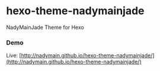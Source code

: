 hexo-theme-nadymainjade
=======================

NadyMainJade Theme for Hexo


### Demo

Live: [http://nadymain.github.io/hexo-theme-nadymainjade/](http://nadymain.github.io/hexo-theme-nadymainjade/)
